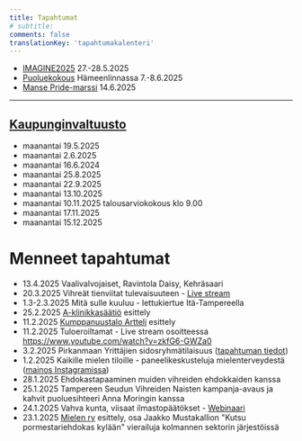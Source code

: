 ```yaml
---
title: Tapahtumat
# subtitle:
comments: false
translationKey: 'tapahtumakalenteri'
---
```


- [IMAGINE2025](https://www.imagine2025.fi/) 27.-28.5.2025
- [Puoluekokous](https://www.vihreat.fi/puoluekokous-2025/) Hämeenlinnassa 7.-8.6.2025
- [Manse Pride-marssi](https://www.mansepride.fi/pride-marssi-25/) 14.6.2025

---

## [Kaupunginvaltuusto](https://www.tampere.fi/paattajat-ja-paatokset/kaupunginvaltuusto)

- maanantai 19.5.2025  
- maanantai 2.6.2025  
- maanantai 16.6.2024  
- maanantai 25.8.2025  
- maanantai 22.9.2025  
- maanantai 13.10.2025  
- maanantai 10.11.2025 talousarviokokous klo 9.00  
- maanantai 17.11.2025  
- maanantai 15.12.2025



# Menneet tapahtumat

- 13.4.2025 Vaalivalvojaiset, Ravintola Daisy, Kehräsaari
- 20.3.2025 Vihreät tienviitat tulevaisuuteen - [Live stream](https://www.youtube.com/watch?v=qP6RVdLC8pw)
- 1.3-2.3.2025 Mitä sulle kuuluu - lettukiertue Itä-Tampereella
- 25.2.2025 [A-klinikkasäätiö](https://a-klinikkasaatio.fi/) esittely
- 11.2.2025 [Kumppanuustalo Artteli](https://www.artteli.fi/) esittely
- 11.2.2025 Tuloeroiltamat - Live stream osoitteessa https://www.youtube.com/watch?v=zkfG6-GWZa0
- 3.2.2025 Pirkanmaan Yrittäjien sidosryhmätilaisuus ([tapahtuman tiedot](https://www.yrittajat.fi/tapahtumat/pirkanmaan-yrittajien-sidosryhmatilaisuus/))
- 1.2.2025 Kaikille mielen tiloille - paneelikeskusteluja mielenterveydestä ([mainos Instagramissa](https://www.instagram.com/p/DEzwvFAKEao/?img_index=1))
- 28.1.2025 Ehdokastapaaminen muiden vihreiden ehdokkaiden kanssa
- 25.1.2025 Tampereen Seudun Vihreiden Naisten kampanja-avaus ja kahvit puoluesihteeri Anna Moringin kanssa
- 24.1.2025 Vahva kunta, viisaat ilmastopäätökset - [Webinaari](https://www.aalto.fi/fi/tapahtumat/vahva-kunta-viisaat-ilmastopaatokset)
- 23.1.2025 [Mielen ry](https://mielen.fi/) esittely, osa Jaakko Mustakallion "Kutsu pormestariehdokas kylään" vierailuja kolmannen sektorin järjestöissä